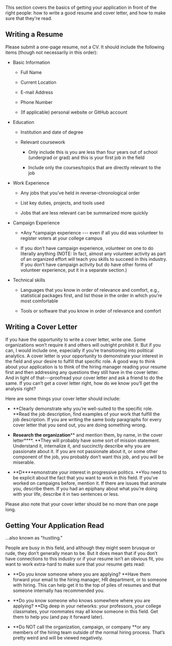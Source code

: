 This section covers the basics of getting your application in front of the right people: how to write a good resume and cover letter, and how to make sure that they're read.

## Writing a Resume

Please submit a one-page resume, not a CV. It should include the following items (though not necessarily in this order): 

* Basic Information

    * Full Name

    * Current Location

    * E-mail Address

    * Phone Number

    * (If applicable) personal website or GitHub account

* Education

    * Institution and date of degree

    * Relevant coursework

        * Only include this is you are less than four years out of school (undergrad or grad) and this is your first job in the field

        * Include only the courses/topics that are directly relevant to the job

* Work Experience

    * Any jobs that you’ve held in reverse-chronological order

    * List key duties, projects, and tools used

    * Jobs that are less relevant can be summarized more quickly

* Campaign Experience

    * *Any *campaign experience --- even if all you did was volunteer to register voters at your college campus

    * If you don’t have campaign experience, volunteer on one to do literally anything (NOTE:  In fact, almost any volunteer activity as part of an organized effort will teach you skills to succeed in this industry. If you don’t have campaign activity but do have other forms of volunteer experience, put it in a separate section.)

* Technical skills

    * Languages that you know in order of relevance and comfort, e.g., statistical packages first, and list those in the order in which you’re most comfortable

    * Tools or software that you know in order of relevance and comfort

## Writing a Cover Letter

If you have the opportunity to write a cover letter, write one. Some organizations won’t require it and others will outright prohibit it. But if you can, I would include one, especially if you’re transitioning into political analytics. A cover letter is your opportunity to demonstrate your interest in the field and your desire to fulfill that specific role. A good way to think about your application is to think of the hiring manager reading your resume first and then addressing any questions they still have in the cover letter. And in light of that---proofread your cover letter and ask a friend to do the same. If you can’t get a cover letter right, how do we know you’ll get the analysis right?

Here are some things your cover letter should include:

* **Clearly demonstrate why you’re well-suited to the specific role. **Read the job description, find examples of your work that fulfill the job description. If you are writing the same body paragraphs for every cover letter that you send out, you are doing something wrong.

* **Research the organization**** and mention them, by name, in the cover letter****. **They will probably have some sort of mission statement. Understand it, internalize it, and succinctly describe why you are passionate about it. If you are not passionate about it, or some other component of the job, you probably don’t want this job, and you will be miserable.

* **D****emonstrate your interest in progressive politics. **You need to be explicit about the fact that you want to work in this field. If you’ve worked on campaigns before, mention it. If there are issues that animate you, describe them. If you had an epiphany about what you’re doing with your life, describe it in two sentences or less. 

Please also note that your cover letter should be no more than one page long.

## Getting Your Application Read

...also known as "hustling." 

People are busy in this field, and although they might seem brusque or rude, they don’t generally mean to be. But it does mean that if you don’t have connections to this industry or if your resume isn’t an obvious fit, you want to work extra-hard to make sure that your resume gets read: 

* **Do you know someone where you are applying? **Have them forward your email to the hiring manager, HR department, or to someone with hiring. This can help get it to the top of piles of resumes and that someone internally has recommended you.

* **Do you know someone who knows somewhere where you are applying? **Dig deep in your networks: your professors, your college classmates, your roommates may all know someone in this field. Get them to help you (and pay it forward later).

* **Do NOT call the organization, campaign, or company **or any members of the hiring team outside of the normal hiring process. That’s pretty weird and will be viewed negatively. 
